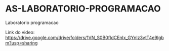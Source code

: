 # AS-LABORATORIO-PROGRAMACAO
 Laboratorio programacao

 Link do video: https://drive.google.com/drive/folders/1VN_S0B0fIdCEnIx_GYnIz3vtT4e9lgbm?usp=sharing
